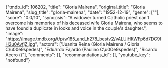 {"tmdb_id": 106202, "title": "Gloria Mairena", "original_title": "Gloria Mairena", "slug_title": "gloria-mairena", "date": "1952-12-19", "genre": [""], "score": "0.0/10", "synopsis": "A widower turned Catholic priest can't overcome his memories of his deceased wife Gloria Mairena, who seems to have found a duplicate in looks and voice in the couple's daughter.", "image": "https://image.tmdb.org/t/p/w185_and_h278_bestv2/vALUiHItWFp6d7DC9lH2u0AvfjZ.jpg", "actors": ["Juanita Reina (Gloria Mairena / Gloria C\u00e9spedes)", "Eduardo Fajardo (Paulino C\u00e9spedes)", "Ricardo Acero ()"], "comments": [], "recommandations_id": [], "youtube_key": "notfound"}